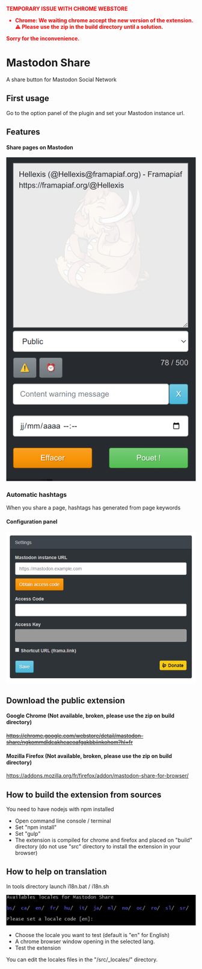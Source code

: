 <strong style="color:red">TEMPORARY ISSUE WITH CHROME WEBSTORE
- Chrome: We waiting chrome accept the new version of the extension.
⚠️ Please use the zip in the build directory until a solution.

Sorry for the inconvenience.
</strong>

# Mastodon Share
A share button for Mastodon Social Network

## First usage
Go to the option panel of the plugin and set your Mastodon instance url.

## Features

#### Share pages on Mastodon
![Share pages](screenshots/share-pages.png)

### Automatic hashtags
When you share a page, hashtags has generated from page keywords

#### Configuration panel
![Configuration panel](screenshots/settings.png)


## Download the public extension

#### Google Chrome (Not available, broken, please use the zip on build directory)
<strike>https://chrome.google.com/webstore/detail/mastodon-share/ngkommdldcakheaeoafgakbbiinkohom?hl=fr</strike>

#### Mozilla Firefox (Not available, broken, please use the zip on build directory)
https://addons.mozilla.org/fr/firefox/addon/mastodon-share-for-browser/


## How to build the extension from sources
You need to have nodejs with npm installed
- Open command line console / terminal
- Set "npm install"
- Set "gulp"
- The extension is compiled for chrome and firefox and placed on "build" directory (do not use "src" directory to install the extension in your browser)

## How to help on translation

In tools directory launch i18n.bat / i18n.sh
  
![i18n tool](screenshots/terminal-i18n.jpg)
  
- Choose the locale you want to test (default is "en" for English)
- A chrome browser window opening in the selected lang.
- Test the extension
  
 You can edit the locales files in the "/src/_locales/" directory.
 





